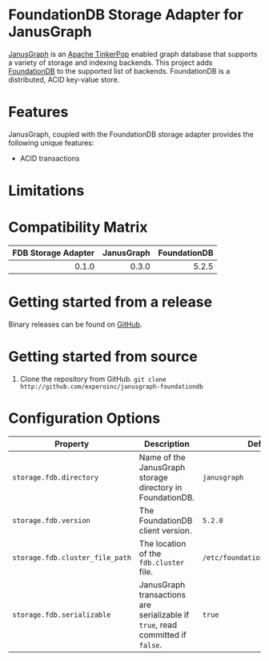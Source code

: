 # FoundationDB Storage Adapter for JanusGraph

[JanusGraph](http://janusgraph.org) is an [Apache TinkerPop](http://tinkerpop.apache.org) enabled graph database that supports a variety of storage and indexing backends. This project adds [FoundationDB](http://foundationdb.org) to the supported list of backends. FoundationDB is a distributed, ACID key-value store.

# Features

JanusGraph, coupled with the FoundationDB storage adapter provides the following unique features:

* ACID transactions

# Limitations

# Compatibility Matrix

|FDB Storage Adapter|JanusGraph|FoundationDB|
|------------------:|---------:|-----------:|
|0.1.0              |     0.3.0|       5.2.5|

# Getting started from a release

Binary releases can be found on [GitHub](http://github.com/experoinc/janusgraph-foundationdb/releases).

# Getting started from source

1. Clone the repository from GitHub.
    `git clone http://github.com/experoinc/janusgraph-foundationdb`

# Configuration Options

|Property|Description|Default|
|-|-|-|
|`storage.fdb.directory`|Name of the JanusGraph storage directory in FoundationDB.|`janusgraph`|
|`storage.fdb.version`|The FoundationDB client version.|`5.2.0`|
|`storage.fdb.cluster_file_path`|The location of the `fdb.cluster` file.|`/etc/foundationdb/fdb.cluster`|
|`storage.fdb.serializable`|JanusGraph transactions are serializable if `true`, read committed if `false`.|`true`|